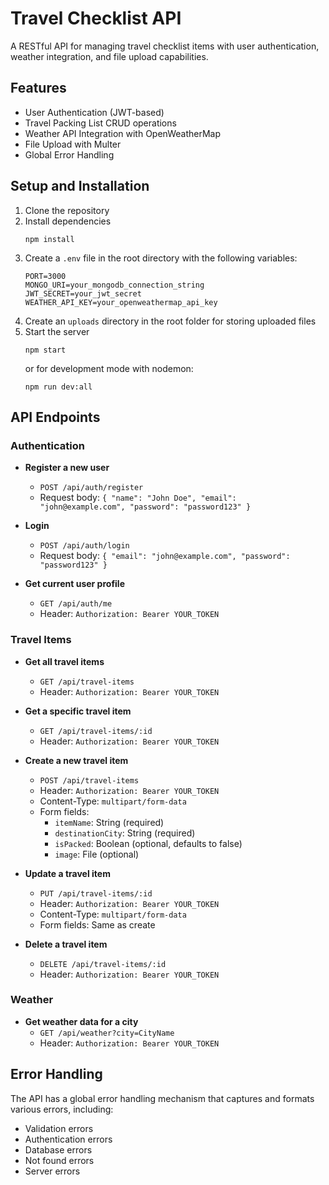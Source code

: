 # Travel Checklist API

A RESTful API for managing travel checklist items with user authentication, weather integration, and file upload capabilities.

## Features

- User Authentication (JWT-based)
- Travel Packing List CRUD operations
- Weather API Integration with OpenWeatherMap
- File Upload with Multer
- Global Error Handling

## Setup and Installation

1. Clone the repository
2. Install dependencies
   ```
   npm install
   ```
3. Create a `.env` file in the root directory with the following variables:
   ```
   PORT=3000
   MONGO_URI=your_mongodb_connection_string
   JWT_SECRET=your_jwt_secret
   WEATHER_API_KEY=your_openweathermap_api_key
   ```
4. Create an `uploads` directory in the root folder for storing uploaded files
5. Start the server
   ```
   npm start
   ```
   or for development mode with nodemon:
   ```
   npm run dev:all
   ```

## API Endpoints

### Authentication

- **Register a new user**
  - `POST /api/auth/register`
  - Request body: `{ "name": "John Doe", "email": "john@example.com", "password": "password123" }`

- **Login**
  - `POST /api/auth/login`
  - Request body: `{ "email": "john@example.com", "password": "password123" }`

- **Get current user profile**
  - `GET /api/auth/me`
  - Header: `Authorization: Bearer YOUR_TOKEN`

### Travel Items

- **Get all travel items**
  - `GET /api/travel-items`
  - Header: `Authorization: Bearer YOUR_TOKEN`

- **Get a specific travel item**
  - `GET /api/travel-items/:id`
  - Header: `Authorization: Bearer YOUR_TOKEN`

- **Create a new travel item**
  - `POST /api/travel-items`
  - Header: `Authorization: Bearer YOUR_TOKEN`
  - Content-Type: `multipart/form-data`
  - Form fields:
    - `itemName`: String (required)
    - `destinationCity`: String (required)
    - `isPacked`: Boolean (optional, defaults to false)
    - `image`: File (optional)

- **Update a travel item**
  - `PUT /api/travel-items/:id`
  - Header: `Authorization: Bearer YOUR_TOKEN`
  - Content-Type: `multipart/form-data`
  - Form fields: Same as create

- **Delete a travel item**
  - `DELETE /api/travel-items/:id`
  - Header: `Authorization: Bearer YOUR_TOKEN`

### Weather

- **Get weather data for a city**
  - `GET /api/weather?city=CityName`
  - Header: `Authorization: Bearer YOUR_TOKEN`

## Error Handling

The API has a global error handling mechanism that captures and formats various errors, including:
- Validation errors
- Authentication errors
- Database errors
- Not found errors
- Server errors 
